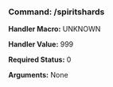 ### Command: /spiritshards

**Handler Macro:** UNKNOWN

**Handler Value:** 999

**Required Status:** 0

**Arguments:**
None
